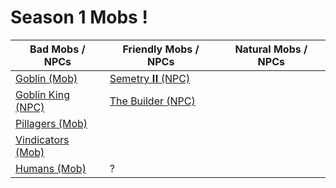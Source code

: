 # Season 1 Mobs !

Bad Mobs / NPCs                   | Friendly Mobs / NPCs          | Natural Mobs / NPCs  |
--------------------------------- | ----------------------------- | -------------------- |
[Goblin (Mob)](#goblin)           | [Semetry 𝐈𝐈 (NPC)](#semetry)   |                      |
[Goblin King (NPC)](#goblinking)  | [The Builder (NPC)](#builder) |                      |
[Pillagers (Mob)](#pillagers)     |                               |                      |
[Vindicators (Mob)](#vindicators) |                               |                      |
[Humans (Mob)](#humans)           | ?                             |                      |
